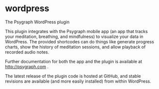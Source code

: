 # wordpress
The Psygraph WordPress plugin

This plugin integrates with the Psygraph mobile app (an app that tracks your meditation, breathing, and mindfulness) to visualize your data in WordPress.  The provided shortcodes can do things like generate progress charts, show the history of meditation sessions, and allow playback of recorded audio notes.

Further documentation for both the app and the plugin is available at http://psygraph.com .

The latest release of the plugin code is hosted at GitHub, and stable revisions are available (and more easily installed) from within WordPress.


